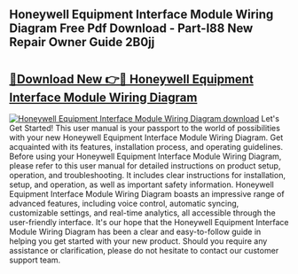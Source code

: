 ## Honeywell Equipment Interface Module Wiring Diagram Free Pdf Download - Part-I88 New Repair Owner Guide 2B0jj

# <h2><a href="http://dfh68f.blite.top/?on=Honeywell+Equipment+Interface+Module+Wiring+Diagram">🔗Download New 👉🔴 Honeywell Equipment Interface Module Wiring Diagram</a></h2>

[![Honeywell Equipment Interface Module Wiring Diagram download](https://i.imgur.com/lujVjoI.png)](http://dfh68f.blite.top/?on=Honeywell+Equipment+Interface+Module+Wiring+Diagram)
Let's Get Started! This user manual is your passport to the world of possibilities with your new Honeywell Equipment Interface Module Wiring Diagram. Get acquainted with its features, installation process, and operating guidelines. Before using your Honeywell Equipment Interface Module Wiring Diagram, please refer to this user manual for detailed instructions on product setup, operation, and troubleshooting. It includes clear instructions for installation, setup, and operation, as well as important safety information. Honeywell Equipment Interface Module Wiring Diagram boasts an impressive range of advanced features, including voice control, automatic syncing, customizable settings, and real-time analytics, all accessible through the user-friendly interface. It's our hope that the Honeywell Equipment Interface Module Wiring Diagram has been a clear and easy-to-follow guide in helping you get started with your new product. Should you require any assistance or clarification, please do not hesitate to contact our customer support team.
